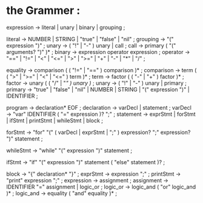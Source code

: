 # the Grammer :
expression    → literal
               | unary
               | binary
               | grouping ;

literal       → NUMBER | STRING | "true" | "false" | "nil" ;
grouping      → "(" expression ")" ;
unary          → ( "!" | "-" ) unary | call ;
call           → primary ( "(" arguments? ")" )* ;
binary        → expression operator expression ;
operator      → "==" | "!=" | "<" | "<="
               | ">" | ">="
               | "+"  | "-"  | "*" | "/" ;

equality       → comparison ( ( "!=" | "==" ) comparison )* ;
comparison     → term ( ( ">" | ">=" | "<" | "<=" ) term )* ;
term           → factor ( ( "-" | "+" ) factor )* ;
factor         → unary ( ( "/" | "*" ) unary )* ;
unary          → ( "!" | "-" ) unary
               | primary ;
primary        → "true" | "false" | "nil"
               | NUMBER | STRING
               | "(" expression ")"
               | IDENTIFIER ;

program        → declaration* EOF ;
declaration    → varDecl
               | statement ;
varDecl        → "var" IDENTIFIER ( "=" expression )? ";" ;
statement      → exprStmt
               | forStmt
               | ifStmt
               | printStmt
               | whileStmt
               | block ;

forStmt        → "for" "(" ( varDecl | exprStmt | ";" )
                 expression? ";"
                 expression? ")" statement ;

whileStmt      → "while" "(" expression ")" statement ;

ifStmt         → "if" "(" expression ")" statement
               ( "else" statement )? ;

block          → "{" declaration* "}" ;
exprStmt       → expression ";" ;
printStmt      → "print" expression ";" ;
expression     → assignment ;
assignment     → IDENTIFIER "=" assignment
               | logic_or ;
logic_or       → logic_and ( "or" logic_and )* ;
logic_and      → equality ( "and" equality )* ;
